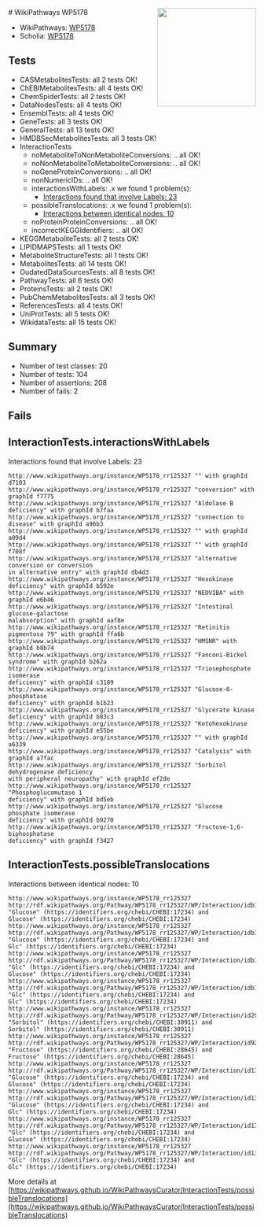 <img style="float: right; width: 200px" src="https://upload.wikimedia.org/wikipedia/commons/thumb/8/83/Wplogo_with_text_500.png/640px-Wplogo_with_text_500.png" />
# WikiPathways WP5178

* WikiPathways: [WP5178](https://wikipathways.org/pathways/WP5178)
* Scholia: [WP5178](https://scholia.toolforge.org/wikipathways/WP5178)
## Tests
* CASMetabolitesTests: all 2 tests OK!
* ChEBIMetabolitesTests: all 4 tests OK!
* ChemSpiderTests: all 2 tests OK!
* DataNodesTests: all 4 tests OK!
* EnsemblTests: all 4 tests OK!
* GeneTests: all 3 tests OK!
* GeneralTests: all 13 tests OK!
* HMDBSecMetabolitesTests: all 3 tests OK!
* InteractionTests
    * noMetaboliteToNonMetaboliteConversions: .. all OK!
    * noNonMetaboliteToMetaboliteConversions: .. all OK!
    * noGeneProteinConversions: .. all OK!
    * nonNumericIDs: .. all OK!
    * interactionsWithLabels: .x we found 1 problem(s):
        * [Interactions found that involve Labels: 23](#fe97a8da)
    * possibleTranslocations: .x we found 1 problem(s):
        * [Interactions between identical nodes: 10](#661ebeea)
    * noProteinProteinConversions: .. all OK!
    * incorrectKEGGIdentifiers: .. all OK!
* KEGGMetaboliteTests: all 2 tests OK!
* LIPIDMAPSTests: all 1 tests OK!
* MetaboliteStructureTests: all 1 tests OK!
* MetabolitesTests: all 14 tests OK!
* OudatedDataSourcesTests: all 8 tests OK!
* PathwayTests: all 6 tests OK!
* ProteinsTests: all 2 tests OK!
* PubChemMetabolitesTests: all 3 tests OK!
* ReferencesTests: all 4 tests OK!
* UniProtTests: all 5 tests OK!
* WikidataTests: all 15 tests OK!


## Summary

* Number of test classes: 20
* Number of tests: 104
* Number of assertions: 208
* Number of fails: 2

## Fails

<a name="fe97a8da" />

## InteractionTests.interactionsWithLabels

Interactions found that involve Labels: 23
```
http://www.wikipathways.org/instance/WP5178_rr125327 "" with graphId d7103
http://www.wikipathways.org/instance/WP5178_rr125327 "conversion" with graphId f7775
http://www.wikipathways.org/instance/WP5178_rr125327 "Aldolase B
deficiency" with graphId b7faa
http://www.wikipathways.org/instance/WP5178_rr125327 "connection to
disease" with graphId a96b3
http://www.wikipathways.org/instance/WP5178_rr125327 "" with graphId a09d4
http://www.wikipathways.org/instance/WP5178_rr125327 "" with graphId f708f
http://www.wikipathways.org/instance/WP5178_rr125327 "alternative conversion or conversion
in alternative entry" with graphId db4d3
http://www.wikipathways.org/instance/WP5178_rr125327 "Hexokinase deficiency" with graphId b592e
http://www.wikipathways.org/instance/WP5178_rr125327 "NEDVIBA" with graphId e6b46
http://www.wikipathways.org/instance/WP5178_rr125327 "Intestinal glucose-galactose
malabsorption" with graphId aaf8e
http://www.wikipathways.org/instance/WP5178_rr125327 "Retinitis pigmentosa 79" with graphId ffa6b
http://www.wikipathways.org/instance/WP5178_rr125327 "HMSNR" with graphId b8b74
http://www.wikipathways.org/instance/WP5178_rr125327 "Fanconi-Bickel syndrome" with graphId b262a
http://www.wikipathways.org/instance/WP5178_rr125327 "Triosephosphate isomerase
deficiency" with graphId c3189
http://www.wikipathways.org/instance/WP5178_rr125327 "Glucose-6-phosphatase
deficiency" with graphId b1b23
http://www.wikipathways.org/instance/WP5178_rr125327 "Glycerate kinase
deficiency" with graphId b83c3
http://www.wikipathways.org/instance/WP5178_rr125327 "Ketohexokinase
deficiency" with graphId e55be
http://www.wikipathways.org/instance/WP5178_rr125327 "" with graphId a6339
http://www.wikipathways.org/instance/WP5178_rr125327 "Catalysis" with graphId a7fac
http://www.wikipathways.org/instance/WP5178_rr125327 "Sorbitol dehydrogenase deficiency
with peripheral neuropathy" with graphId ef2de
http://www.wikipathways.org/instance/WP5178_rr125327 "Phosphoglucomutase 1
deficiency" with graphId bd5eb
http://www.wikipathways.org/instance/WP5178_rr125327 "Glucose phosphate isomerase
deficiency" with graphId b9270
http://www.wikipathways.org/instance/WP5178_rr125327 "Fructose-1,6-biphosphatase
deficiency" with graphId f3427
```

<a name="661ebeea" />

## InteractionTests.possibleTranslocations

Interactions between identical nodes: 10
```
http://www.wikipathways.org/instance/WP5178_rr125327 http://rdf.wikipathways.org/Pathway/WP5178_rr125327/WP/Interaction/idb199c6df "Glucose" (https://identifiers.org/chebi/CHEBI:17234) and 
Glucose" (https://identifiers.org/chebi/CHEBI:17234)
http://www.wikipathways.org/instance/WP5178_rr125327 http://rdf.wikipathways.org/Pathway/WP5178_rr125327/WP/Interaction/idb199c6df "Glucose" (https://identifiers.org/chebi/CHEBI:17234) and 
Glc" (https://identifiers.org/chebi/CHEBI:17234)
http://www.wikipathways.org/instance/WP5178_rr125327 http://rdf.wikipathways.org/Pathway/WP5178_rr125327/WP/Interaction/idb199c6df "Glc" (https://identifiers.org/chebi/CHEBI:17234) and 
Glucose" (https://identifiers.org/chebi/CHEBI:17234)
http://www.wikipathways.org/instance/WP5178_rr125327 http://rdf.wikipathways.org/Pathway/WP5178_rr125327/WP/Interaction/idb199c6df "Glc" (https://identifiers.org/chebi/CHEBI:17234) and 
Glc" (https://identifiers.org/chebi/CHEBI:17234)
http://www.wikipathways.org/instance/WP5178_rr125327 http://rdf.wikipathways.org/Pathway/WP5178_rr125327/WP/Interaction/id20c278e1 "Sorbitol" (https://identifiers.org/chebi/CHEBI:30911) and 
Sorbitol" (https://identifiers.org/chebi/CHEBI:30911)
http://www.wikipathways.org/instance/WP5178_rr125327 http://rdf.wikipathways.org/Pathway/WP5178_rr125327/WP/Interaction/id92a3d684 "Fructose" (https://identifiers.org/chebi/CHEBI:28645) and 
Fructose" (https://identifiers.org/chebi/CHEBI:28645)
http://www.wikipathways.org/instance/WP5178_rr125327 http://rdf.wikipathways.org/Pathway/WP5178_rr125327/WP/Interaction/id131d5722 "Glucose" (https://identifiers.org/chebi/CHEBI:17234) and 
Glucose" (https://identifiers.org/chebi/CHEBI:17234)
http://www.wikipathways.org/instance/WP5178_rr125327 http://rdf.wikipathways.org/Pathway/WP5178_rr125327/WP/Interaction/id131d5722 "Glucose" (https://identifiers.org/chebi/CHEBI:17234) and 
Glc" (https://identifiers.org/chebi/CHEBI:17234)
http://www.wikipathways.org/instance/WP5178_rr125327 http://rdf.wikipathways.org/Pathway/WP5178_rr125327/WP/Interaction/id131d5722 "Glc" (https://identifiers.org/chebi/CHEBI:17234) and 
Glucose" (https://identifiers.org/chebi/CHEBI:17234)
http://www.wikipathways.org/instance/WP5178_rr125327 http://rdf.wikipathways.org/Pathway/WP5178_rr125327/WP/Interaction/id131d5722 "Glc" (https://identifiers.org/chebi/CHEBI:17234) and 
Glc" (https://identifiers.org/chebi/CHEBI:17234)
```

More details at [https://wikipathways.github.io/WikiPathwaysCurator/InteractionTests/possibleTranslocations](https://wikipathways.github.io/WikiPathwaysCurator/InteractionTests/possibleTranslocations)

